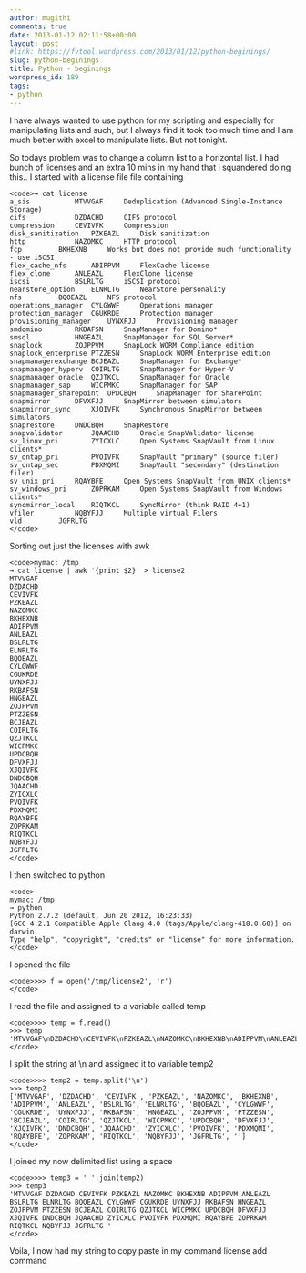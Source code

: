 ```yaml
---
author: mugithi
comments: true
date: 2013-01-12 02:11:58+00:00
layout: post
#link: https://fvtool.wordpress.com/2013/01/12/python-beginings/
slug: python-beginings
title: Python - beginings
wordpress_id: 189
tags:
- python
---
```


I have always wanted to use python for my scripting and especially for manipulating lists and such, but I always find it took too much time and I am much better with excel to manipulate lists. But not tonight.

So todays problem was to change a column list to a horizontal list. I had bunch of licenses and an extra 10 mins in my hand that i squandered doing this.. I started with a license file file containing 


    
    <code>→ cat license
    a_sis			MTVVGAF		Deduplication (Advanced Single-Instance Storage)
    cifs			DZDACHD		CIFS protocol
    compression		CEVIVFK		Compression
    disk_sanitization	PZKEAZL		Disk sanitization
    http			NAZOMKC		HTTP protocol
    fcp			BKHEXNB		Works but does not provide much functionality - use iSCSI
    flex_cache_nfs		ADIPPVM		FlexCache license
    flex_clone		ANLEAZL		FlexClone license
    iscsi			BSLRLTG		iSCSI protocol
    nearstore_option	ELNRLTG		NearStore personality
    nfs			BQOEAZL		NFS protocol
    operations_manager	CYLGWWF		Operations manager
    protection_manager	CGUKRDE		Protection manager
    provisioning_manager	UYNXFJJ		Provisioning manager
    smdomino		RKBAFSN		SnapManager for Domino*
    smsql			HNGEAZL		SnapManager for SQL Server*
    snaplock		ZOJPPVM		SnapLock WORM Compliance edition
    snaplock_enterprise	PTZZESN		SnapLock WORM Enterprise edition
    snapmanagerexchange	BCJEAZL		SnapManager for Exchange*
    snapmanager_hyperv	COIRLTG		SnapManager for Hyper-V
    snapmanager_oracle	QZJTKCL		SnapManager for Oracle
    snapmanager_sap		WICPMKC		SnapManager for SAP
    snapmanager_sharepoint	UPDCBQH		SnapManager for SharePoint
    snapmirror		DFVXFJJ		SnapMirror between simulators
    snapmirror_sync		XJQIVFK		Synchronous SnapMirror between simulators
    snaprestore		DNDCBQH		SnapRestore
    snapvalidator		JQAACHD		Oracle SnapValidator license
    sv_linux_pri		ZYICXLC		Open Systems SnapVault from Linux clients*
    sv_ontap_pri		PVOIVFK		SnapVault "primary" (source filer)
    sv_ontap_sec		PDXMQMI		SnapVault "secondary" (destination filer)
    sv_unix_pri		RQAYBFE		Open Systems SnapVault from UNIX clients*
    sv_windows_pri		ZOPRKAM		Open Systems SnapVault from Windows clients*
    syncmirror_local	RIQTKCL		SyncMirror (think RAID 4+1)
    vfiler			NQBYFJJ		Multiple virtual Filers
    vld			JGFRLTG		
    </code>

                                                                                                                                                                                                                                                                                                                                                                           

Sorting out just the licenses with awk

    
    <code>mymac: /tmp                                                                                                                                                                                                                                                                                                                                             
    → cat license | awk '{print $2}' > license2
    MTVVGAF
    DZDACHD
    CEVIVFK
    PZKEAZL
    NAZOMKC
    BKHEXNB
    ADIPPVM
    ANLEAZL
    BSLRLTG
    ELNRLTG
    BQOEAZL
    CYLGWWF
    CGUKRDE
    UYNXFJJ
    RKBAFSN
    HNGEAZL
    ZOJPPVM
    PTZZESN
    BCJEAZL
    COIRLTG
    QZJTKCL
    WICPMKC
    UPDCBQH
    DFVXFJJ
    XJQIVFK
    DNDCBQH
    JQAACHD
    ZYICXLC
    PVOIVFK
    PDXMQMI
    RQAYBFE
    ZOPRKAM
    RIQTKCL
    NQBYFJJ
    JGFRLTG
    </code>


I then switched to python

    
    <code>
    mymac: /tmp                                                                                                                                                                                                                                                                                                                                             
    → python
    Python 2.7.2 (default, Jun 20 2012, 16:23:33) 
    [GCC 4.2.1 Compatible Apple Clang 4.0 (tags/Apple/clang-418.0.60)] on darwin
    Type "help", "copyright", "credits" or "license" for more information.
    </code>


I opened the file

    
    <code>>>> f = open('/tmp/license2', 'r')
    </code>

I read the file and assigned to a variable called temp

    
    <code>>>> temp = f.read()
    >>> temp
    'MTVVGAF\nDZDACHD\nCEVIVFK\nPZKEAZL\nNAZOMKC\nBKHEXNB\nADIPPVM\nANLEAZL\nBSLRLTG\nELNRLTG\nBQOEAZL\nCYLGWWF\nCGUKRDE\nUYNXFJJ\nRKBAFSN\nHNGEAZL\nZOJPPVM\nPTZZESN\nBCJEAZL\nCOIRLTG\nQZJTKCL\nWICPMKC\nUPDCBQH\nDFVXFJJ\nXJQIVFK\nDNDCBQH\nJQAACHD\nZYICXLC\nPVOIVFK\nPDXMQMI\nRQAYBFE\nZOPRKAM\nRIQTKCL\nNQBYFJJ\nJGFRLTG\n'
    </code>


I split the string at \n and assigned it to variable temp2

    
    <code>>>> temp2 = temp.split('\n')
    >>> temp2
    ['MTVVGAF', 'DZDACHD', 'CEVIVFK', 'PZKEAZL', 'NAZOMKC', 'BKHEXNB', 'ADIPPVM', 'ANLEAZL', 'BSLRLTG', 'ELNRLTG', 'BQOEAZL', 'CYLGWWF', 'CGUKRDE', 'UYNXFJJ', 'RKBAFSN', 'HNGEAZL', 'ZOJPPVM', 'PTZZESN', 'BCJEAZL', 'COIRLTG', 'QZJTKCL', 'WICPMKC', 'UPDCBQH', 'DFVXFJJ', 'XJQIVFK', 'DNDCBQH', 'JQAACHD', 'ZYICXLC', 'PVOIVFK', 'PDXMQMI', 'RQAYBFE', 'ZOPRKAM', 'RIQTKCL', 'NQBYFJJ', 'JGFRLTG', '']
    </code>


I joined my now delimited list using a space

    
    <code>>>> temp3 = ' '.join(temp2)
    >>> temp3
    'MTVVGAF DZDACHD CEVIVFK PZKEAZL NAZOMKC BKHEXNB ADIPPVM ANLEAZL BSLRLTG ELNRLTG BQOEAZL CYLGWWF CGUKRDE UYNXFJJ RKBAFSN HNGEAZL ZOJPPVM PTZZESN BCJEAZL COIRLTG QZJTKCL WICPMKC UPDCBQH DFVXFJJ XJQIVFK DNDCBQH JQAACHD ZYICXLC PVOIVFK PDXMQMI RQAYBFE ZOPRKAM RIQTKCL NQBYFJJ JGFRLTG '
    </code>



Voila, I now had my string to copy paste in my command license add command
